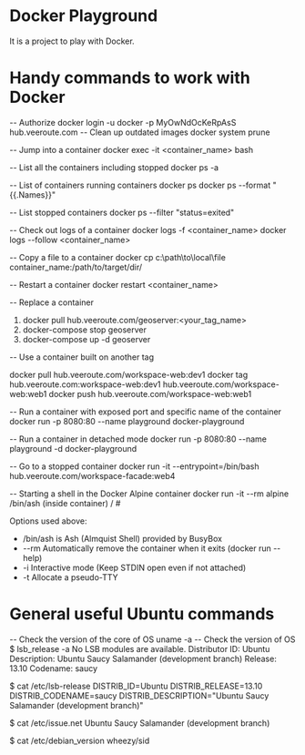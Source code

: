 # Docker Playground

It is a project to play with Docker. 

# Handy commands to work with Docker

-- Authorize
docker login -u docker -p MyOwNdOcKeRpAsS hub.veeroute.com
-- Clean up outdated images
docker system prune

-- Jump into a container
docker exec -it <container_name> bash

-- List all the containers including stopped
docker ps -a

-- List of containers running containers
docker ps
docker ps --format "{{.Names}}"

-- List stopped containers
docker ps --filter "status=exited"

-- Check out logs of a container
docker logs -f <container_name>
docker logs --follow <container_name>

-- Copy a file to a container
docker cp c:\path\to\local\file container_name:/path/to/target/dir/

-- Restart a container
docker restart <container_name>

-- Replace a container
1. docker pull  hub.veeroute.com/geoserver:<your_tag_name>
2. docker-compose stop geoserver
3. docker-compose up -d geoserver

-- Use a container built on another tag

docker pull hub.veeroute.com/workspace-web:dev1
docker tag hub.veeroute.com:workspace-web:dev1 hub.veeroute.com/workspace-web:web1
docker push hub.veeroute.com/workspace-web:web1

-- Run a container with exposed port and specific name of the container
docker run -p 8080:80 --name playground docker-playground

-- Run a container in detached mode
docker run -p 8080:80 --name playground -d docker-playground

-- Go to a stopped container
docker run -it --entrypoint=/bin/bash hub.veeroute.com/workspace-facade:web4

-- Starting a shell in the Docker Alpine container
docker run -it --rm alpine /bin/ash
(inside container) / # 

Options used above:

* /bin/ash is Ash (Almquist Shell) provided by BusyBox
* --rm Automatically remove the container when it exits (docker run --help)
* -i Interactive mode (Keep STDIN open even if not attached)
* -t Allocate a pseudo-TTY

# General useful Ubuntu commands

-- Check the version of the core of OS 
uname -a
-- Check the version of OS
$ lsb_release -a
No LSB modules are available.
Distributor ID: Ubuntu
Description:    Ubuntu Saucy Salamander (development branch)
Release:    13.10
Codename:   saucy

$ cat /etc/lsb-release 
DISTRIB_ID=Ubuntu
DISTRIB_RELEASE=13.10
DISTRIB_CODENAME=saucy
DISTRIB_DESCRIPTION="Ubuntu Saucy Salamander (development branch)"

$ cat /etc/issue.net
Ubuntu Saucy Salamander (development branch)

$ cat /etc/debian_version 
wheezy/sid
